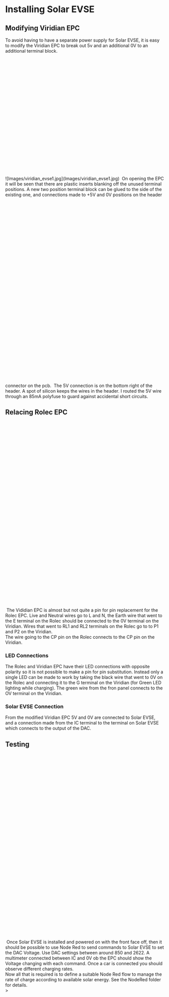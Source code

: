 <h1>Installing Solar EVSE</h1>
<h2>Modifying Viridian EPC</h2>
To avoid having to have a separate power supply for Solar EVSE, it is easy to modify the Viridian EPC to break out 5v and an additional 0V 
to an additional terminal block.<br>
![Images/viridian_evse1.jpg](Images/viridian_evse1.jpg)
<img href="/Images/viridian_evse1.jpg" height=400px>
On opening the EPC it will be seen that there are plastic inserts blanking off the unused terminal positions.
A new two position terminal block can be glued to the side of the existing one, and connections made to +5V and 0V positions on the header connector on the pcb.
<img href="/Images/viridian_evse3.jpg" height=600px>
The 5V connection is on the bottom right of the header.  A spot of silicon keeps the wires in the header.
I routed the 5V wire through an 85mA polyfuse to guard against accidental short circuits.<br>
<h2>Relacing Rolec EPC</h2><img href="Images/solar_evse_install_2.jpg" height=600px>
The Vididian EPC is almost but not quite a pin for pin replacement for the Rolec EPC.
Live and Neutral wires go to L and N, the Earth wire that went to the E terminal on the Rolec should be connected to the 0V terminal on the Viridian.
Wires that went to RL1 and RL2 terminals on the Rolec go to to P1 and P2 on the Viridian.<br>
The wire going to the CP pin on the Rolec connects to the CP pin on the Viridian.<br>
<h3>LED Connections</h3>
The Rolec and Viridian EPC have their LED connections with opposite polarity so it is not possible to make a pin for pin substitution.
Instead only a single LED can be made to work by taking the black wire that went to 0V on the Rolec and connecting it to the G terminal on the Viridian (for Green LED lighting while charging). The green wire from the fron panel connects to the OV terminal on the Viridian.<br>
<h3>Solar EVSE Connection</h3>
From the modified Viridian EPC 5V and 0V are connected to Solar EVSE, and a connection made from the IC terminal to the terminal on Solar EVSE which connects to the output of the DAC.<br>
<h2>Testing</h2><img href="/Images/solar_evse_install_1.jpg" height=600px>
Once Solar EVSE is installed and powered on with the front face off, then it should be possible to use Node Red to send commands to Solar EVSE to set the DAC Voltage. Use DAC settings between around 850 and 2622.  A multimeter connected between IC and 0V ob the EPC should show the Voltage changing with each command.
Once a car is connected you should observe different charging rates.<br>
Now all that is required is to define a suitable Node Red flow to manage the rate of charge according to available solar energy.  See the NodeRed folder for details.<br>
>


